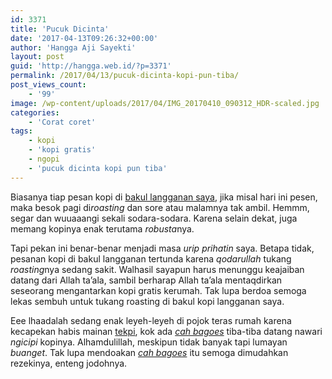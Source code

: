 ```yaml
---
id: 3371
title: 'Pucuk Dicinta'
date: '2017-04-13T09:26:32+00:00'
author: 'Hangga Aji Sayekti'
layout: post
guid: 'http://hangga.web.id/?p=3371'
permalink: /2017/04/13/pucuk-dicinta-kopi-pun-tiba/
post_views_count:
    - '99'
image: /wp-content/uploads/2017/04/IMG_20170410_090312_HDR-scaled.jpg
categories:
    - 'Corat coret'
tags:
    - kopi
    - 'kopi gratis'
    - ngopi
    - 'pucuk dicinta kopi pun tiba'
---
```


Biasanya tiap pesan kopi di [bakul langganan saya](http://kopirelocoffee.com/), jika misal hari ini pesen, maka besok pagi di*roasting* dan sore atau malamnya tak ambil. Hemmm, segar dan wuuaaangi sekali sodara-sodara. Karena selain dekat, juga memang kopinya enak terutama *robusta*nya.

Tapi pekan ini benar-benar menjadi masa *urip prihatin* saya. Betapa tidak, pesanan kopi di bakul langganan tertunda karena *qodarullah* tukang *roasting*nya sedang sakit. Walhasil sayapun harus menunggu keajaiban datang dari Allah ta’ala, sambil berharap Allah ta’ala mentaqdirkan seseorang mengantarkan kopi gratis kerumah. Tak lupa berdoa semoga lekas sembuh untuk tukang roasting di bakul kopi langganan saya.

Eee lhaadalah sedang enak leyeh-leyeh di pojok teras rumah karena kecapekan habis mainan [tekpi](https://www.google.co.id/webhp?sourceid=chrome-instant&ion=1&espv=2&ie=UTF-8#q=tekpi), kok ada [*cah bagoes*](https://bimalizer.wordpress.com/) tiba-tiba datang nawari *ngicipi* kopinya. Alhamdulillah, meskipun tidak banyak tapi lumayan *buanget*. Tak lupa mendoakan [*cah bagoes*](https://bimalizer.wordpress.com/) itu semoga dimudahkan rezekinya, enteng jodohnya.